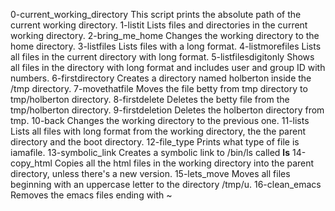 0-current_working_directory  This script prints the absolute path of the current working directory.
1-listit  Lists files and directories in the current working directory.
2-bring_me_home Changes the working directory to the home directory.
3-listfiles Lists files with a long format.
4-listmorefiles Lists all files in the current directory with long format.
5-listfilesdigitonly Shows all files in the directory with long format and includes user and group ID with numbers.
6-firstdirectory Creates a directory named holberton inside the /tmp directory.
7-movethatfile Moves the file betty from tmp directory to tmp/holberton directory.
8-firstdelete Deletes the betty file from the tmp/holberton directory.
9-firstdeletion Deletes the holberton directory from  tmp.
10-back Changes the working directory to the previous one.
11-lists Lists all files with long format from the working directory, the the parent directory and the boot directory.
12-file_type Prints what type of file is iamafile.
13-symbolic_link Creates a symbolic link to /bin/ls called __ls__
14-copy_html Copies all the html files in the working directory into the parent directory, unless there's a new version.
15-lets_move Moves all files beginning with an uppercase letter to the directory /tmp/u.
16-clean_emacs Removes the emacs files ending with ~
